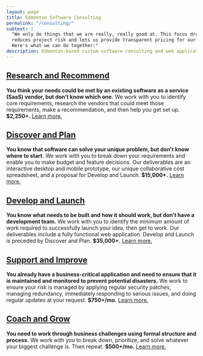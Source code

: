 ```yaml
---
layout: page
title: Edmonton Software Consulting
permalink: "/consulting/"
subtext: |
  "We only do things that we are really, really good at. This focus dramatically
  reduces project risk and lets us provide transparent pricing for our core services.
  Here's what we can do together:"
description: Edmonton-based custom software consulting and web application consulting services.
---
```

## [Research and Recommend](https://www.codeandeffect.com/research-and-recommend/)

**You think your needs could be met by an existing software as a service (SaaS) vendor, but don’t know which one.** We work with you to identify core requirements, research the vendors that could meet those requirements, make a recommendation, and then help you get set up. **$2,250+.** [Learn more.](https://www.codeandeffect.com/research-and-recommend/)

## [Discover and Plan](https://www.codeandeffect.com/discover-and-plan/)

**You know that software can solve your unique problem, but don’t know where to start.** We work with you to break down your requirements and enable you to make budget and feature decisions. Our deliverables are an interactive desktop and mobile prototype, our unique collaborative cost spreadsheet, and a proposal for Develop and Launch. **$15,000+.** [Learn more.](https://www.codeandeffect.com/discover-and-plan/)

## [Develop and Launch](https://www.codeandeffect.com/develop-and-launch/)

**You know what needs to be built and how it should work, but don’t have a development team.** We work with you to identify the minimum amount of work required to successfully launch your idea, then get to work. Our deliverables include a fully functional web application. Develop and Launch is preceded by Discover and Plan. **$35,000+.** [Learn more.](https://www.codeandeffect.com/develop-and-launch/)

## [Support and Improve](https://www.codeandeffect.com/support-and-improve/)

**You already have a business-critical application and need to ensure that it is maintained and monitored to prevent potential disasters.** We work to ensure your risk is managed by applying regular security patches, managing redundancy, immediately responding to serious issues, and doing regular updates at your request. **$750+/mo.** [Learn more.](https://www.codeandeffect.com/support-and-improve/)

## [Coach and Grow](https://www.codeandeffect.com/coach-and-grow/)

**You need to work through business challenges using formal structure and process.** We work with you to break down, prioritize, and solve whatever your biggest challenge is. Then repeat. **$500+/mo.** [Learn more.](https://www.codeandeffect.com/coach-and-grow/)
